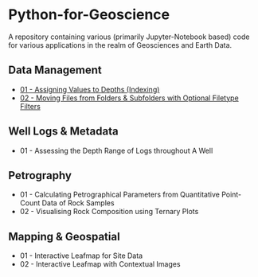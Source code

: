 # Python-for-Geoscience
A repository containing various (primarily Jupyter-Notebook based) code for various applications in the realm of Geosciences and Earth Data.

## Data Management
-  [01 - Assigning Values to Depths (Indexing)](https://github.com/geo-cjd/Python-for-Geoscience/blob/751bd3b4571e5ff502b5fbcdba90c468d1a966ff/01_Data%20Management/01_Indexing/Data%20Management%20-%2001%20-%20Indexing%20Values.ipynb)
-  [02 - Moving Files from Folders & Subfolders with Optional Filetype Filters](https://github.com/geo-cjd/Python-for-Geoscience/blob/fc1a5fb35f63a911442021277d158e8976c7029b/01_Data%20Management/B_File%20Management/B%20-%20File%20Management.ipynb)

## Well Logs & Metadata
- 01 - Assessing the Depth Range of Logs throughout A Well

## Petrography
- 01 - Calculating Petrographical Parameters from Quantitative Point-Count Data of Rock Samples
- 02 - Visualising Rock Composition using Ternary Plots

## Mapping & Geospatial
- 01 - Interactive Leafmap for Site Data
- 02 - Interactive Leafmap with Contextual Images
